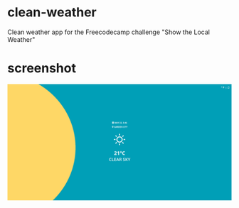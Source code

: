 # clean-weather

Clean weather app for the Freecodecamp challenge "Show the Local Weather"

# screenshot
![screenshot](screenshot.png)
